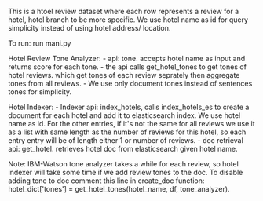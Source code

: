 This is a htoel review dataset where each row represents a review for a hotel, hotel branch to be more specific. We use hotel name as id
for query simplicity instead of using hotel address/ location.

To run: run mani.py

Hotel Review Tone Analyzer:
	- api: tone. accepts hotel name as input and returns score for each tone.
	- the api calls get_hotel_tones to get tones of hotel reviews. which get tones of each review
	  seprately then aggregate tones from all reviews.
	  - We use only document tones instead of sentences tones for simplicity.

Hotel Indexer:
	- Indexer api: index_hotels, calls index_hotels_es to create a document for each hotel and add it to elasticsearch index.
	  We use hotel name as id. For the other entries, if it's not the same for all reviews we use it as a list with same length as 
          the number of reviews for this hotel, so each entry entry will be of length either 1 or number of reviews.
	  - doc retrieval api: get_hotel. retrieves hotel doc from elasticsearch given hotel name.

Note:
	IBM-Watson tone analyzer takes a while for each review, so hotel indexer will take some time if we add review tones 
	to the doc. To disable adding tone to doc comment this line in create_doc function:
	hotel_dict['tones'] = get_hotel_tones(hotel_name, df, tone_analyzer).

